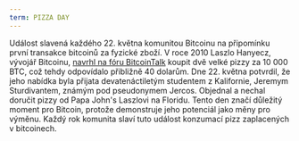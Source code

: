 ```yaml
---
term: PIZZA DAY
---
```


Událost slavená každého 22. května komunitou Bitcoinu na připomínku první transakce bitcoinů za fyzické zboží. V roce 2010 Laszlo Hanyecz, vývojář Bitcoinu, [navrhl na fóru BitcoinTalk](https://bitcointalk.org/index.php?topic=137.msg1141#msg1141) koupit dvě velké pizzy za 10 000 BTC, což tehdy odpovídalo přibližně 40 dolarům. Dne 22. května potvrdil, že jeho nabídka byla přijata devatenáctiletým studentem z Kalifornie, Jeremym Sturdivantem, známým pod pseudonymem Jercos. Objednal a nechal doručit pizzy od Papa John's Laszlovi na Floridu. Tento den značí důležitý moment pro Bitcoin, protože demonstruje jeho potenciál jako měny pro výměnu. Každý rok komunita slaví tuto událost konzumací pizz zaplacených v bitcoinech.